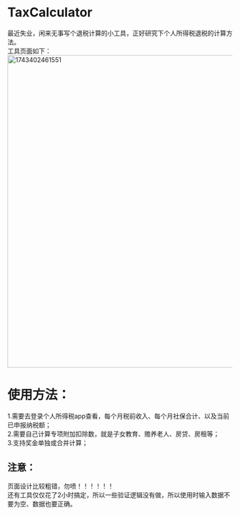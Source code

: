 # TaxCalculator
最近失业，闲来无事写个退税计算的小工具，正好研究下个人所得税退税的计算方法。  
工具页面如下：
<img width="701" alt="1743402461551" src="https://github.com/user-attachments/assets/2a8d582a-76f0-4727-8d7f-834621d3d244" />


# 使用方法：  
1.需要去登录个人所得税app查看，每个月税前收入、每个月社保合计、以及当前已申报纳税额；  
2.需要自己计算专项附加扣除数，就是子女教育、赡养老人、房贷、房租等；  
3.支持奖金单独或合并计算；  

## 注意：
页面设计比较粗错，勿喷！！！！！！  
还有工具仅仅花了2小时搞定，所以一些验证逻辑没有做，所以使用时输入数据不要为空、数据也要正确。  


